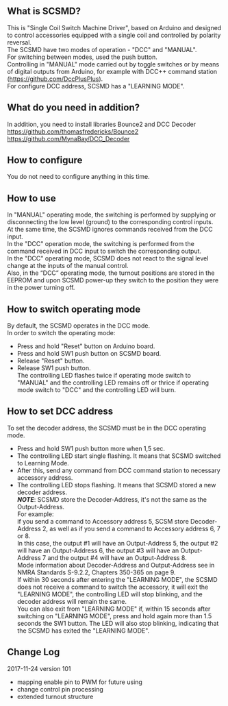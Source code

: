 What is SCSMD?
-------------
This is "Single Coil Switch Machine Driver", based on Arduino and designed to control accessories equipped with a single coil and controlled by polarity reversal.<br />
The SCSMD have two modes of operation - "DCC" and "MANUAL".<br />
For switching between modes, used the push button.<br />
Controlling in "MANUAL" mode carried out by toggle switches or by means of digital outputs from Arduino, for example with DCC++ command station (https://github.com/DccPlusPlus).<br />
For configure DCC address, SCSMD has a "LEARNING MODE".<br />

What do you need in addition?
-------------------------
In addition, you need to install libraries Bounce2 and DCC Decoder<br />
https://github.com/thomasfredericks/Bounce2<br />
https://github.com/MynaBay/DCC_Decoder<br />

How to configure
----------------
You do not need to configure anything in this time.<br />

How to use
----------
In "MANUAL" operating mode, the switching is performed by supplying or disconnecting the low level (ground) to the corresponding control inputs.<br />
At the same time, the SCSMD ignores commands received from the DCC input.<br />
In the "DCC" operation mode, the switching is performed from the command received in DCC input to switch the corresponding output.<br />
In the "DCC" operating mode, SCSMD does not react to the signal level change at the inputs of the manual control.<br />
Also, in the “DCC” operating mode, the turnout positions are stored in the EEPROM and upon SCSMD power-up they switch to the position they were in the power turning off.<br />

How to switch operating mode
----------------------------
By default, the SCSMD operates in the DCC mode.<br />
In order to switch the operating mode:<br />
* Press and hold "Reset" button on Arduino board.
* Press and hold SW1 push button on SCSMD board.
* Release "Reset" button.
* Release SW1 push button.<br />
The controlling LED flashes twice if operating mode switch to "MANUAL" and the controlling LED remains off or thrice if operating mode switch to "DCC" and the controlling LED will burn.<br />

How to set DCC address
----------------------
To set the decoder address, the SCSMD must be in the DCC operating mode.<br />
* Press and hold SW1 push button more when 1,5 sec.
* The controlling LED start single flashing. It means that SCSMD switched to Learning Mode.
* After this, send any command from DCC command station to necessary accessory address. 
* The controlling LED stops flashing. It means that SCSMD stored a new decoder address.<br />
**_NOTE_**: SCSMD store the Decoder-Address, it's not the same as the Output-Address.<br />
For example:<br />
  if you send a command to Accessory address 5, SCSM store Decoder-Address 2, as well as if you send a command to Accessory address 6, 7 or 8.<br />
  In this case, the output #1 will have an Output-Address 5, the output #2 will have an Output-Address 6, the output #3 will have an Output-Address 7 and the output #4 will have an Output-Address 8.<br />
  Mode information about Decoder-Address and Output-Address see in NMRA Standards S-9.2.2, Chapters 350-365 on page 9. <br />
If within 30 seconds after entering the "LEARNING MODE", the SCSMD does not receive a command to switch the accessory, it will exit the "LEARNING MODE", the controlling LED will stop blinking, and the decoder address will remain the same.<br />
You can also exit from "LEARNING MODE" if, within 15 seconds after switching on "LEARNING MODE", press and hold again more than 1.5 seconds the SW1 button. The LED will also stop blinking, indicating that the SCSMD has exited the "LEARNING MODE".<br />

Change Log
----------
2017-11-24 version 101<br />
 * mapping enable pin to PWM for future using
 * change control pin processing
 * extended turnout structure
